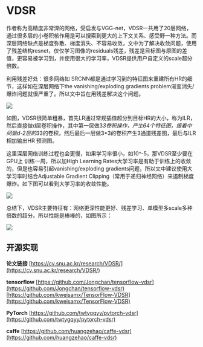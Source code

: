 # VDSR #

作者称为高精度非常深的网络，受启发与VGG-net，VDSR一共用了20层网络，通过很多层的小卷积核作用是可以搜索到更大的上下文关系、感受野一种方法。而深层网络缺点是梯度弥散、梯度消失、不容易收敛，文中为了解决收敛问题，使用了残差结构resnet，仅仅学习图像的residuals残差，残差是目标图与原图的差值，更容易被学习到，并使用很大的学习率，VDSR提供用户自定义的scale超分倍数。


利用残差好处：很多网络如 SRCNN都是通过学习到的特征图来重建所有HR的细节，这样如在深层网络下the vanishing/exploding gradients problem渐变消失/爆炸问题就很严重了。所以文中旨在用残差解决这个问题。

![](https://github.com/jlygit/AI-video-enhance/blob/master/super%20resolution/image/QQ%E6%88%AA%E5%9B%BE20181218110410.jpg)

如图，VDSR很简单粗暴，首先LR通过常规插值超分到目标HR的大小，称为ILR，然后直接做d层卷积操作，其中第一层做3*3卷积操作，产生64个特征图，接着中间做d-2层的3*3的卷积，然后最后一层做3*3的卷积产生3通道残差图，最后与ILR相加输出HR 预测图。

这里深层网络训练过程也会更慢，如果学习率很小，如10^-5，那VDSR至少要在GPU上 训练一周，所以加High Learning Rates大学习率是有助于训练上的收敛的，但是也容易引起vanishing/exploding gradients问题，所以文中建议使用大学习率时结合Adjustable Gradient Clipping（常用于递归神经网络）来遏制梯度爆炸。如下图可以看到大学习率的收敛性能。

![](https://github.com/jlygit/AI-video-enhance/blob/master/super%20resolution/image/QQ%E6%88%AA%E5%9B%BE20181218110516.jpg)

总结下，VDSR主要特征有：网络更深性能更好、残差学习、单模型多scale多种倍数的超分。所以性能是棒棒的，如图所示：

![](https://github.com/jlygit/AI-video-enhance/blob/master/super%20resolution/image/QQ%E6%88%AA%E5%9B%BE20181218113624.jpg)

## 开源实现 ##

**论文链接** [https://cv.snu.ac.kr/research/VDSR/](https://cv.snu.ac.kr/research/VDSR/)

**tensorflow** [https://github.com/Jongchan/tensorflow-vdsr](https://github.com/Jongchan/tensorflow-vdsr)   [https://github.com/kweisamx/TensorFlow-VDSR](https://github.com/kweisamx/TensorFlow-VDSR)

**PyTorch** [https://github.com/twtygqyy/pytorch-vdsr](https://github.com/twtygqyy/pytorch-vdsr)

**caffe** [https://github.com/huangzehao/caffe-vdsr](https://github.com/huangzehao/caffe-vdsr)

